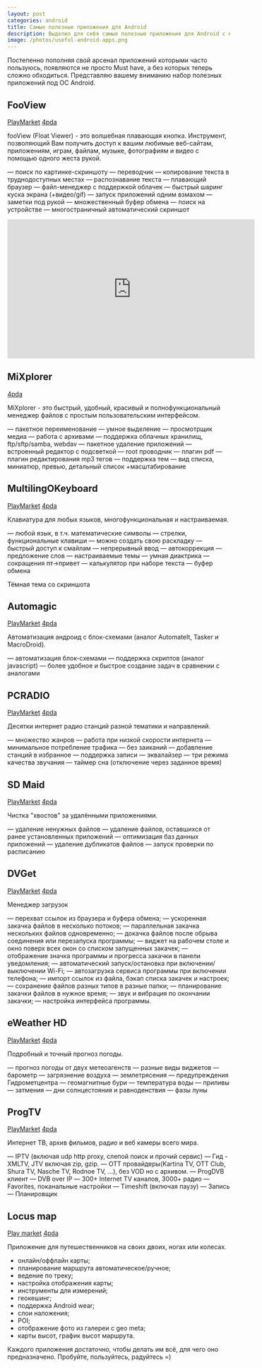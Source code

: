 ```yaml
---
layout: post
categories: android
title: Самые полезные приложения для Android
description: Выделил для себя самые полезные приложения для Android с мощным функционалом, без которых мне тяжело обходиться
image: /photos/useful-android-apps.png
---
```


Постепенно пополняя свой арсенал приложений которыми часто пользуюсь, появляются не просто Must have, а без которых теперь сложно обходиться.
Представляю вашему вниманию набор полезных приложений под ОС Android.

## FooView

[PlayMarket](https://play.google.com/store/apps/details?id=com.fooview.android.fooview)
[4pda](https://4pda.ru/forum/index.php?showtopic=733773)

fooView (Float Viewer) - это волшебная плавающая кнопка. Инструмент, позволяющий Вам получить доступ к вашим любимые веб-сайтам, приложениям, играм, файлам, музыке, фотографиям и видео с помощью одного жеста рукой.

— поиск по картинке-скриншоту
— переводчик
— копирование текста в труднодоступных местах
— распознавание текста
— плавающий браузер
— файл-менеджер с поддержкой облачек
— быстрый шаринг куска экрана (+видео/gif)
— запуск приложений одним взмахом
— заметки под рукой
— множественный буфер обмена
— поиск на устройстве
— многостраничный автоматический скриншот

<div class="video-wrapper">
<iframe width="560" height="315" src="https://www.youtube.com/embed/JrWzmNIW4-Q" frameborder="0" allowfullscreen></iframe>
</div>

## MiXplorer

[4pda](https://4pda.ru/forum/index.php?s=&showtopic=318294&view=findpost&p=11890407)

MiXplorer - это быстрый, удобный, красивый и полнофункциональный менеджер файлов с простым пользовательским интерфейсом.

— пакетное переименование
— умное выделение
— просмотрщик медиа
— работа с архивами
— поддержка облачных хранилищ, ftp/sftp/samba, webdav
— пакетное удаление приложений
— встроенный редактор с подсветкой
— root проводник
— плагин pdf
— плагин редактирования mp3 тегов
— поддержка тем
— вид списка, миниатюр, превью, детальный список +масштабирование


## MultilingOKeyboard

[PlayMarket](https://play.google.com/store/apps/details?id=kl.ime.oh)
[4pda](https://4pda.ru/forum/index.php?showtopic=634293)

Клавиатура для любых языков, многофункциональная и настраиваемая.

— любой язык, в т.ч. математические символы
— стрелки, функциональные клавиши
— можно создать свою раскладку
— быстрый доступ к смайлам
— непрерывный ввод
— автокоррекция
— предложение слов
— настраиваемые темы
— умная диактрика
— сокращения пт->привет
— калькулятор при наборе текста
— буфер обмена

Тёмная тема со скриншота

## Automagic

[PlayMarket](https://play.google.com/store/apps/details?id=ch.gridvision.ppam.androidautomagic&hl=ru) 
[4pda](https://4pda.ru/forum/index.php?showtopic=456523)

Автоматизация андроид с блок-схемами (аналог AutomateIt, Tasker и MacroDroid).

— автоматизация блок-схемами
— поддержка скриптов (аналог javascript)
— более удобное и быстрое создание задач в сравнении с аналогами

## PCRADIO

[PlayMarket](https://play.google.com/store/apps/details?id=com.maxxt.pcradio&hl=ru)
[4pda](https://4pda.ru/forum/index.php?showtopic=311603)

Десятки интернет радио станций разной тематики и направлений.

— множество жанров
— работа при низкой скорости интернета
— минимальное потребление трафика
— без заиканий
— добавление станций в избранное
— поддержка записи
— эквалайзер
— три режима качества звучания
— таймер сна (отключение через заданное время)

## SD Maid

[PlayMarket](https://play.google.com/store/apps/details?id=eu.thedarken.sdm&hl=ru)
[4pda](https://4pda.ru/forum/index.php?showtopic=230839)

Чистка "хвостов" за удалёнными приложениями.

― удаление ненужных файлов
― удаление файлов, оставшихся от ранее установленных приложений
― оптимизация баз данных приложений
― удаление дубликатов файлов
― запуск проверки по расписанию

## DVGet
 
[PlayMarket](https://play.google.com/store/apps/details?id=com.dv.get&hl=ru)
[4pda](https://4pda.ru/forum/index.php?showtopic=280941)

Менеджер загрузок

— перехват ссылок из браузера и буфера обмена;
— ускоренная закачка файлов в несколько потоков;
— параллельная закачка нескольких файлов одновременно;
— докачка файлов после обрыва соединения или перезапуска программы;
— виджет на рабочем столе и окно поверх всех окон со списком запущенных закачек;
— отображение значка программы и прогресса закачки в панели уведомления;
— автоматический запуск/остановка при включении/выключении Wi-Fi;
— автозагрузка сервиса программы при включении телефона;
— импорт ссылок из файла, бэкап списка закачек и настроек;
— сохранение файлов разных типов в разные папки;
— планирование закачки файлов в нужное время;
— звук и вибрация по окончании закачки;
— настройка интерфейса программы.

## eWeather HD

[PlayMarket](https://play.google.com/store/apps/details?id=com.Elecont.WeatherClock&hl=ru)
[4pda](https://4pda.ru/forum/index.php?showtopic=194110)

Подробный и точный прогноз погоды.

― прогноз погоды от двух метеоагенств
― разные виды виджетов
― барометр
― загрязнение воздуха
― землетрясения
― предупреждения Гидрометцентра
― геомагнитные бури
― температура воды
― приливы
― затмения
― дни солнцестояния и равноденствия
― фазы луны

## ProgTV

[PlayMarket](https://play.google.com/store/apps/details?id=com.progdvb.progtva&hl=ru)
[4pda](https://4pda.ru/forum/index.php?showtopic=617665)

Интернет ТВ, архив фильмов, радио и веб камеры всего мира.

― IPTV (включая udp http proxy, слепой поиск и прочий сервис)
― Гид - XMLTV, JTV включая zip, gzip.
― OTT провайдеры(Kartina TV, OTT Club, Shura TV, Nasche TV, Rodnoe TV, ...), без VOD но с архивом.
― ProgDVB клиент
― DVB over IP
― 300+ Internet TV каналов, 3000+ радио 
― Favorites, поканальные настройки
― Timeshift (включая паузу)
― Запись
― Планировщик


## Locus map

[Play market](https://play.google.com/store/apps/details?id=menion.android.locus&hl=ru)
[4pda](http://4pda.ru/forum/index.php?showtopic=210573)

Приложение для путешественников на своих двоих, ногах или колесах.

- онлайн/оффлайн карты;
- планирование маршрута автоматическое/ручное;
- ведение по треку;
- настройка отображения карты;
- инструменты для измерений;
- геокешинг;
- поддержка Android wear;
- слои наложения;
- POI;
- отображение фото из галереи с geo meta;
- карты высот, график высот маршрута.

Каждого приложения достаточно, чтобы делать им всё, для чего оно предназначено. Пробуйте, пользуйтесь, радуйтесь =)
 
